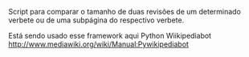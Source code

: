 Script para comparar o tamanho de duas revisões de um determinado verbete ou de uma subpágina do respectivo verbete.

Está sendo usado esse framework aqui Python Wiikipediabot http://www.mediawiki.org/wiki/Manual:Pywikipediabot
